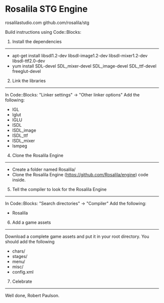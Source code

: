 Rosalila STG Engine
===================
rosalilastudio.com
github.com/rosalila/stg


Build instructions using Code::Blocks:

1. Install the dependencies
---------------------------
* apt-get install libsdl1.2-dev libsdl-image1.2-dev libsdl-mixer1.2-dev libsdl-ttf2.0-dev
* yum install SDL-devel SDL_mixer-devel SDL_image-devel SDL_ttf-devel freeglut-devel 

2. Link the libraries
---------------------
In Code::Blocks: "Linker settings" -> "Other linker options"
Add the following:
*   lGL
*   lglut
*   lGLU
*   lSDL
*   lSDL_image
*   lSDL_ttf
*   lSDL_mixer
*   lsmpeg

4. Clone the Rosalila Engine
----------------------------
*   Create a folder named Rosalila/
*   Clone the Rosalila Engine (https://github.com/Rosalila/engine) code inside.
 
5. Tell the compiler to look for the Rosalila Engine
----------------------------------------------------
In Code::Blocks: "Search directories" -> "Compiler"
Add the following:
*   Rosalila

6. Add a game assets
--------------------
Download a complete game assets and put it in your root directory.
You should add the following
*   chars/
*   stages/
*   menu/
*   misc/
*   config.xml

7. Celebrate
------------
Well done, Robert Paulson.
